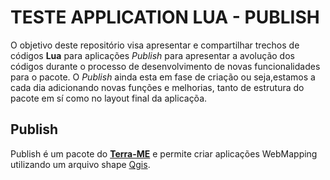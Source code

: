 # TESTE APPLICATION LUA - PUBLISH

O objetivo deste repositório visa apresentar e compartilhar trechos de códigos **Lua** para aplicações _Publish_
para apresentar a avolução dos códigos durante o processo de desenvolvimento de novas funcionalidades para o pacote.
O _Publish_ ainda esta em fase de criação ou seja,estamos a cada dia adicionando novas funções e melhorias, tanto de 
estrutura do pacote em sí como no layout final da aplicaçõa.


## Publish

Publish é um pacote do [**Terra-ME**](https://github.com/TerraME/publish) e permite criar aplicações WebMapping utilizando um arquivo shape [Qgis](https://www.qgis.org/pt_BR/site/).



